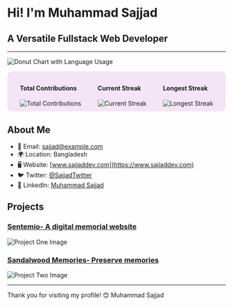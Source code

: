 # Hi! I'm Muhammad Sajjad

## A Versatile Fullstack Web Developer

---

![Donut Chart with Language Usage](https://github-readme-stats.vercel.app/api/top-langs/?username=yourusername&layout=donut)

<div style="display: flex; justify-content: space-around; padding: 10px; background-color: #f3e5f5; border-radius: 10px;">
  <div>
    <h4>Total Contributions</h4>
    <img src="https://github-readme-streak-stats.herokuapp.com/?user=yourusername" alt="Total Contributions" />
  </div>
  <div>
    <h4>Current Streak</h4>
    <img src="https://github-readme-streak-stats.herokuapp.com/?user=yourusername" alt="Current Streak" />
  </div>
  <div>
    <h4>Longest Streak</h4>
    <img src="https://github-readme-streak-stats.herokuapp.com/?user=yourusername" alt="Longest Streak" />
  </div>
</div>

## About Me
- 📧 Email: [sajjad@example.com](mailto:sajjad@example.com) 
- 🌍 Location: Bangladesh
- 🖥️ Website: [www.sajjaddev.com](https://www.sajjaddev.com)
- 🐦 Twitter: [@SajjadTwitter](https://twitter.com/SajjadTwitter)
- 💼 LinkedIn: [Muhammad Sajjad](https://linkedin.com/in/muhammadsajjad)

## Projects

### [Sentemio- A digital memorial website](https://sentemio.de)
![Project One Image](https://i.postimg.cc/m2zXCKKB/Screenshot-165.png)

### [Sandalwood Memories- Preserve memories](https://www.sandalwoodmemories.com/)
![Project Two Image](https://i.postimg.cc/kgWThKnH/Screenshot-166.png)

---

Thank you for visiting my profile! 😊
Muhammad Sajjad
